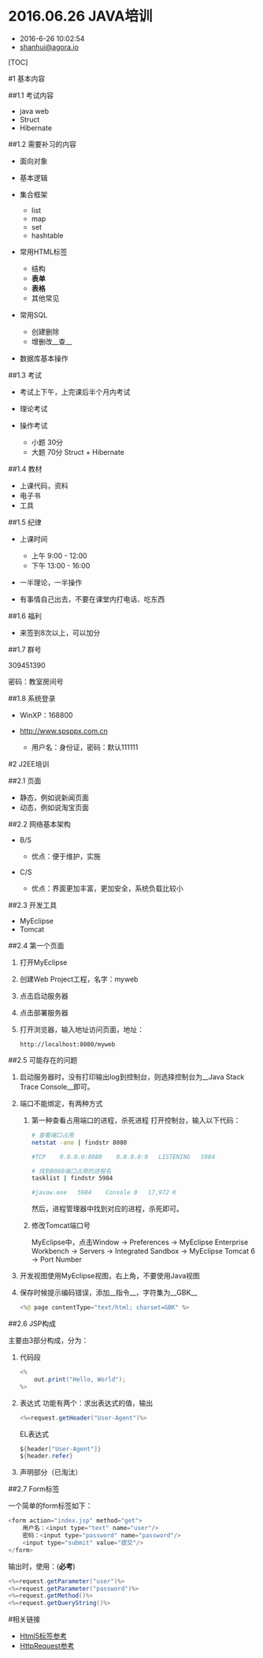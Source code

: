 # 2016.06.26 JAVA培训

* 2016-6-26 10:02:54
* <shanhui@agora.io>

[TOC]

#1 基本内容

##1.1 考试内容

* java web
* Struct
* Hibernate

##1.2 需要补习的内容

* 面向对象
* 基本逻辑
* 集合框架

    * list
    * map
    * set
    * hashtable

* 常用HTML标签

    * 结构
    * __表单__
    * __表格__
    * 其他常见

* 常用SQL

    * 创建删除
    * 增删改__查__

* 数据库基本操作

##1.3 考试

* 考试上下午，上完课后半个月内考试
* 理论考试
* 操作考试

    * 小题 30分
    * 大题 70分 Struct + Hibernate

##1.4 教材

* 上课代码，资料
* 电子书
* 工具

##1.5 纪律

* 上课时间

    * 上午 9:00 - 12:00
    * 下午 13:00 - 16:00

* 一半理论，一半操作
* 有事情自己出去，不要在课堂内打电话、吃东西

##1.6 福利

* 来签到8次以上，可以加分

##1.7 群号

309451390

密码：教室房间号

##1.8 系统登录

* WinXP：168800
* http://www.spsppx.com.cn
    
    * 用户名：身份证，密码：默认111111

#2 J2EE培训

##2.1 页面

* 静态，例如说新闻页面
* 动态，例如说淘宝页面

##2.2 网络基本架构

* B/S

    * 优点：便于维护，实施

* C/S

    * 优点：界面更加丰富，更加安全，系统负载比较小

##2.3 开发工具

* MyEclipse
* Tomcat

##2.4 第一个页面

1. 打开MyEclipse
2. 创建Web Project工程，名字：myweb
3. 点击启动服务器
4. 点击部署服务器
5. 打开浏览器，输入地址访问页面，地址：

    ```
    http://localhost:8080/myweb
    ```

##2.5 可能存在的问题

1. 启动服务器时，没有打印输出log到控制台，则选择控制台为__Java Stack Trace Console__即可。
2. 端口不能绑定，有两种方式

    1. 第一种查看占用端口的进程，杀死进程
        打开控制台，输入以下代码：

        ``` sh
        # 查看端口占用
        netstat -ano | findstr 8080
        
        #TCP    0.0.0.0:8080    0.0.0.0:0   LISTENING   5984
        
        # 找到8080端口占用的进程名
        tasklist | findstr 5984
        
        #javaw.exe   5984    Console 0   17,972 K
        ```
        
        然后，进程管理器中找到对应的进程，杀死即可。
    
    2. 修改Tomcat端口号

        MyEclipse中，点击Window -> Preferences -> MyEclipse Enterprise Workbench -> Servers -> Integrated Sandbox -> MyEclipse Tomcat 6 -> Port Number
        
3. 开发视图使用MyEclipse视图，右上角，不要使用Java视图
4. 保存时候提示编码错误，添加__指令__，字符集为__GBK__

    ``` java
    <%@ page contentType="text/html; charset=GBK" %>
    ```
        
##2.6 JSP构成

主要由3部分构成，分为：

1. 代码段

    ``` java
    <%
        out.print("Hello, World");
    %>
    ```
    
2. 表达式
    功能有两个：求出表达式的值，输出
    
    ``` java
    <%=request.getHeader("User-Agent")%>
    ```
    
    EL表达式
    
    ``` java
    ${header["User-Agent"]}
    ${header.refer}
    ```
    
3. 声明部分（已淘汰）

##2.7 Form标签

一个简单的form标签如下：

``` java
<form action="index.jsp" method="get">
    用户名：<input type="text" name="user"/>
    密码：<input type="password" name="password"/>
    <input type="submit" value="提交"/>
</form>
```

输出时，使用：(__必考__)

``` java
<%=request.getParameter("user")%>
<%=request.getParameter("password")%>
<%=request.getMethod()%>
<%=request.getQueryString()%>
```


#相关链接

* [Html5标签参考](http://www.w3school.com.cn/tags/index.asp)
* [HttpRequest参考](https://www.w3.org/Protocols/rfc2616/rfc2616-sec5.html)
